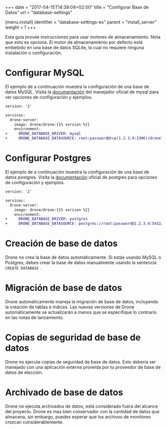 +++
date = "2017-04-15T14:39:04+02:00"
title = "Configurar Base de Datos"
url = "database-settings"

[menu.install]
  identifier = "database-settings-es"
  parent = "install_server"
  weight = 1
+++

Esta guía provee instrucciones para usar motores de almacenamiento. Nota que esto es opciona. El motor de almacenamiento por defecto está embebido en una base de datos SQLite, la cual no requiere ninguna instalación o configuración.

# Configurar MySQL

El ejemplo de a continuación muestra la configuración de una base de datos MySQL. Visita la [documentación](https://github.com/go-sql-driver/mysql#dsn-data-source-name) del manejador oficial de mysql para ver opciones de configuración y ejemplos.

```diff
version: '2'

services:
  drone-server:
    image: drone/drone:{{% version %}}
    environment:
+     DRONE_DATABASE_DRIVER: mysql
+     DRONE_DATABASE_DATASOURCE: root:password@tcp(1.2.3.4:3306)/drone?parseTime=true
```

# Configurar Postgres

El ejemplo de a continuación muestra la configuración de una base de datos postgres. Visita la [documentación](https://www.postgresql.org/docs/current/static/libpq-connect.html#LIBPQ-CONNSTRING) oficial de postgres para opciones de configuración y ejemplos.

```diff
version: '2'

services:
  drone-server:
    image: drone/drone:{{% version %}}
    environment:
+     DRONE_DATABASE_DRIVER: postgres
+     DRONE_DATABASE_DATASOURCE: postgres://root:password@1.2.3.4:5432/postgres?sslmode=disable
```

# Creación de base de datos

Drone no crea la base de datos automáticamente. Si estás usando MySQL o Postgres, debes crear la base de datos manualmente usando la sentencia `CREATE DATABASE `.

# Migración de base de datos

Drone automáticamente maneja la migración de base de datos, incluyendo la creación de tablas e índices. Las nuevas versiones de Drone automáticamente se actualizarán a menos que se especifique lo contrario en las notas de lanzamiento.

# Copias de seguridad de base de datos

Drone no ejecuta copias de seguridad de base de datos. Esto debería ser manejado con una aplicación externa proveída por tu proveedor de base de datos de elección.

# Archivado de base de datos

Drone no ejecuta archivados de datos, está considerado fuera del alcance del proyecto. Drone es mas bien conservador con la cantidad de datos que almacena, sin embargo, puedes esperar que los archivos de monitoreo crezcan considerablemente.
